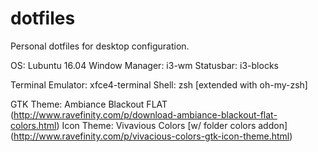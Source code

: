 # dotfiles
Personal dotfiles for desktop configuration.

OS: Lubuntu 16.04
Window Manager: i3-wm
Statusbar: i3-blocks

Terminal Emulator: xfce4-terminal
Shell: zsh [extended with oh-my-zsh]

GTK Theme: Ambiance Blackout FLAT (http://www.ravefinity.com/p/download-ambiance-blackout-flat-colors.html)
Icon Theme: Vivavious Colors [w/ folder colors addon] (http://www.ravefinity.com/p/vivacious-colors-gtk-icon-theme.html)


